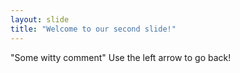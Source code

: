```yaml
---
layout: slide
title: "Welcome to our second slide!"
---
```

"Some witty comment"
Use the left arrow to go back!

